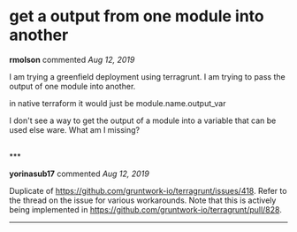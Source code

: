 # get a output from one module into another

**rmolson** commented *Aug 12, 2019*

I am trying a greenfield deployment using terragrunt. I am trying to pass the output of one module into another.

in native terraform it would just be module.name.output_var

I don't see a way to get the output of a module into a variable that can be used else ware.  What am I missing?

<br />
***


**yorinasub17** commented *Aug 12, 2019*

Duplicate of https://github.com/gruntwork-io/terragrunt/issues/418. Refer to the thread on the issue for various workarounds. Note that this is actively being implemented in https://github.com/gruntwork-io/terragrunt/pull/828.
***

